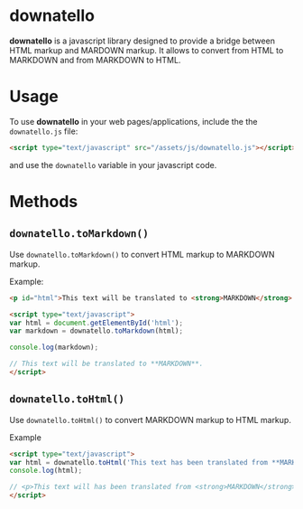 # downatello

**downatello** is a javascript library designed to provide a bridge between HTML markup and MARDOWN markup.
It allows to convert from HTML to MARKDOWN and from MARKDOWN to HTML.


# Usage

To use **downatello** in your web pages/applications, include the the ```downatello.js``` file:

```html
<script type="text/javascript" src="/assets/js/downatello.js"></script>
```

and use the ```downatello``` variable in your javascript code.

# Methods

## ```downatello.toMarkdown()```

Use ```downatello.toMarkdown()``` to convert HTML markup to MARKDOWN markup.

Example: 

```html
<p id="html">This text will be translated to <strong>MARKDOWN</strong>.</p>

<script type="text/javascript">
var html = document.getElementById('html');
var markdown = downatello.toMarkdown(html);

console.log(markdown);

// This text will be translated to **MARKDOWN**.
</script>
```

## ```downatello.toHtml()```

Use ```downatello.toHtml()``` to convert MARKDOWN markup to HTML markup.

Example

```html
<script type="text/javascript">
var html = downatello.toHtml('This text has been translated from **MARKDOWN**.');
console.log(html);

// <p>This text will has been translated from <strong>MARKDOWN</strong>.</p>
</script>
```
